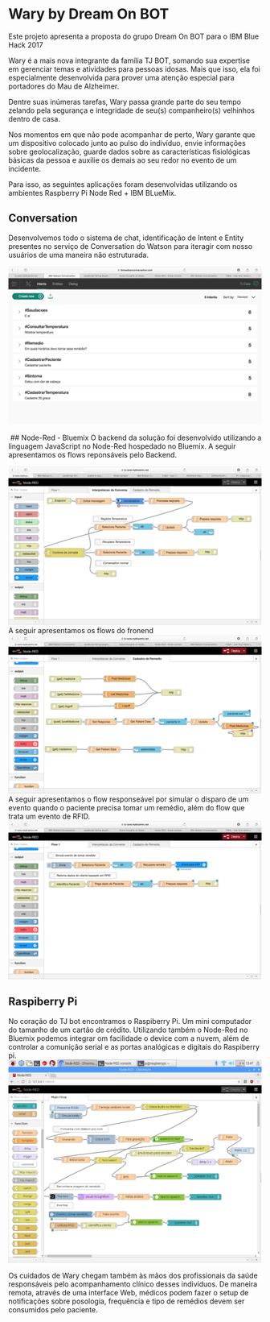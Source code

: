 # Wary by Dream On BOT

Este projeto apresenta a proposta do grupo Dream On BOT para o IBM Blue Hack 2017

Wary é a mais nova integrante da família TJ BOT, somando sua expertise em gerenciar temas e atividades para pessoas idosas. Mais que isso,
 ela foi especialmente desenvolvida para prover uma atenção especial para portadores do Mau de Alzheimer.
 
 Dentre suas inúmeras tarefas, Wary passa grande parte do seu tempo zelando pela segurança e integridade de seu(s) companheiro(s) velhinhos
 dentro de casa.
 
 Nos momentos em que não pode acompanhar de perto, Wary garante que um dispositivo colocado junto ao pulso do indivíduo, envie informações
 sobre geolocalização, guarde dados sobre as características fisiológicas básicas da pessoa e auxilie os demais ao seu redor no evento de um
 incidente.
 
 Para isso, as seguintes aplicações foram desenvolvidas utilizando os ambientes Raspberry Pi Node Red + IBM BLueMix.
 
 ## Conversation
 
Desenvolvemos todo o sistema de chat, identificação de Intent e Entity presentes no serviço de Conversation do Watson para iteragir com nosso usuários de uma maneira não estruturada. 
  
  ![alt tag](https://github.com/Mayco-Anderson/BlueHack-Wary/blob/master/conversation2.png)
  
  ## Node-Red - Bluemix
  O backend da solução foi desenvolvido utilizando a linguagem JavaScript no Node-Red hospedado no Bluemix. A seguir apresentamos os flows reponsáveis pelo Backend.
  
 ![alt tag](https://github.com/Mayco-Anderson/BlueHack-Wary/blob/master/backend.png)
 A seguir apresentamos os flows do fronend
 ![alt tag](https://github.com/Mayco-Anderson/BlueHack-Wary/blob/master/front-end.png)
 A seguir apresentamos o flow responseável por simular o disparo de um evento quando o paciente precisa tomar um remédio, além do flow que trata um evento de RFID.
  ![alt tag]( https://github.com/Mayco-Anderson/BlueHack-Wary/blob/master/otherFlows.png)
  
  ## Raspiberry Pi
  No coração do TJ bot encontramos o Raspiberry Pi. Um mini computador do tamanho de um cartão de crédito. Utilizando também o Node-Red no Bluemix podemos integrar om facilidade o device com a nuvem, além de controlar a comunição serial e as portas analógicas e digitais do Raspiberry pi.
  ![alt tag]( https://github.com/Mayco-Anderson/BlueHack-Wary/blob/master/raspiCode.png)
 
 Os cuidados de Wary chegam também às mãos dos profissionais da saúde responsáveis pelo acompanhamento clínico desses indivíduos. De maneira
 remota, através de uma interface Web, médicos podem fazer o setup de notificações sobre posologia, frequência e tipo de remédios devem
 ser consumidos pelo paciente.
 
 


